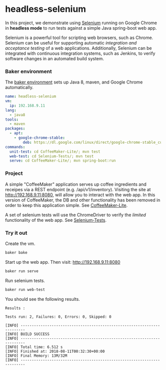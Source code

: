 # headless-selenium

In this project, we demonstrate using [Selenium](http://www.seleniumhq.org/) running on Google Chrome in **headless mode** to run tests against a simple Java spring-boot web app.

Selenium is a powerful tool for scripting web browsers, such as Chrome. Selenium can be useful for supporting automatic *integration and acceptance testing* of a web applications. Additionally, Selenium can be integrated with continuous integration systems, such as Jenkins, to verify software changes in an automated build system.

### Baker environment

The [baker environment](baker.yml/) sets up Java 8, maven, and Google Chrome automatically.

``` yaml
name: headless-selenium
vm:
  ip: 192.168.9.11
lang:
  - java8
tools:
  - maven
packages:
  - apt:
    - google-chrome-stable:
        deb: https://dl.google.com/linux/direct/google-chrome-stable_current_amd64.deb
commands:
  unit-test: cd CoffeeMaker-Lite/; mvn test
  web-test: cd Selenium-Tests/; mvn test
  serve: cd CoffeeMaker-Lite/; mvn spring-boot:run
```

### Project

A simple "CoffeeMaker" application serves up coffee ingredients and receipes via a REST endpoint (e.g. /api/v1/inventory). Visiting the site at http://192.168.9.11:8080, will allow you to interact with the web app. In this version of CoffeeMaker, the DB and other functionality has been removed in order to keep this application simple. See [CoffeeMaker-Lite](CoffeeMaker-Lite/).

A set of selenium tests will use the ChromeDriver to verify the _limited_ functionality of the web app. See [Selenium-Tests](Selenium-Tests/).

### Try it out

Create the vm.

``` bash
baker bake
```

Start up the web app. Then visit: http://192.168.9.11:8080

``` bash
baker run serve
```

Run selenium tests.

``` bash
baker run web-test
```

You should see the following results.

```
Results :

Tests run: 2, Failures: 0, Errors: 0, Skipped: 0

[INFO] ------------------------------------------------------------------------
[INFO] BUILD SUCCESS
[INFO] ------------------------------------------------------------------------
[INFO] Total time: 6.512 s
[INFO] Finished at: 2018-08-11T00:32:30+00:00
[INFO] Final Memory: 13M/32M
[INFO] ------------------------------------------------------------------------
```